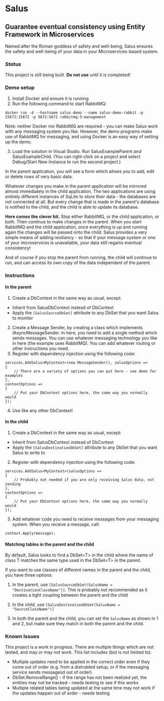 # Salus
## Guarantee eventual consistency using Entity Framework in Microservices 

Named after the Roman goddess of safety and well-being, Salus ensures the safety
and well-being of your data in your Microservices-based system.

### *Status*

This project is still being built. **Do not use** until it is completed!

### Demo setup

1. Install Docker and ensure it is running
2. Run the following command to start RabbitMQ:

```
docker run -d --hostname salus-demo --name salus-demo-rabbit -p 15672:15672 -p 5672:5672 rabbitmq:3-management
```

Note: neither Docker nor RabbitMQ are required - you can make Salus work with any messaging system you like.
However, the demo programs make use of RabbitMQ for messaging, and using Docker is an easy way of setting up the demo.

3. Load the solution in Visual Studio. Run SalusExampleParent _and_ SalusExampleChild. (You can right-click on a project
and select Debug/Start New Instance to run the second project.)

In the parent application, you will see a form which allows you to add, edit or delete rows of very basic data.

Whatever changes you make in the parent application will be mirrored almost immediately in the child application. The
two applications are using entirely different instances of SqLite to store their data - the databases are not connected
at all. But every change that is made in the parent's database is notified to the child, and the child is able to update
its database.

**Here comes the clever bit.** Stop either RabbitMQ, or the child application, or both. Then continue to make changes
in the parent. When you start RabbitMQ and the child application, once everything is up and running again the changes will
be passed onto the child. Salus provides a very simple means of adding resiliancy - so that if your message system or
one of your microservices is unavailable, your data still regains eventual consistency!

And of course if you stop the parent from running, the child will continue to run, and can access its own copy of the 
data independent of the parent.

### Instructions

#### In the parent

1. Create a DbContext in the same way as usual, except:

- Inherit from SalusDbContext instead of DbContext
- Apply the `[SalusSourceDbSet]` attribute to any DbSet that you want Salus to monitor
2. Create a Message Sender, by creating a class which implements IAsyncMessageSender. In here, you need to add a single
method which sends messages. You can use whatever messaging technology you like in here (the example uses RabbitMQ).
You can add whatever routing or other instructions you need.
3. Register with dependency injection using the following code:

```
services.AddSalus<MyContext>(new MessageSender(), salusOptions => 
{
    // There are a variety of options you can put here - see demo for examples
},
contextOptions =>
{
    // Put your DbContext options here, the same way you normally would
});
```

4. Use like any other DbContext!

#### In the child

1. Create a DbContext in the same way as usual, except:

- Inherit from SalusDbContext instead of DbContext
- Apply the `[SalusDestinationDbSet]` attribute to any DbSet that you want Salus to write to
2. Register with dependency injection using the following code:

```
services.AddSalus<MyContext>(salusOptions => 
{
    // Probably not needed if you are only receiving Salus data, not sending
},
contextOptions =>
{
    // Put your DbContext options here, the same way you normally would
});
```

3. Add whatever code you need to receive messages from your messaging system. When you receive a message, call:

```
context.Apply(message);
```

#### Matching tables in the parent and the child

By default, Salus looks to find a DbSet\<T\> in the child where the name of class T matches the same type used in the DbSet\<T\> in the parent.

If you want to use classes of different names in the parent and the child, you have three options:

1. In the parent, use `[SalusSourceDbSet(SalusName = "DestinationClassName")]`. This is probably not recommended as it creates
a tight coupling between the parent and the child

2. In the child, use `[SalusDestinationDbSet(SalusName = "SourceClassName")]`
3. In both the parent and the child, you can set the `SalusName` as shown in 1 and 2, but make sure they match in both the parent
and the child.

### Known Issues

This project is a work in progress. There are multiple things which are not tested, and may or may not work. This
list includes (but is not limited to):

- Multiple updates need to be applied in the correct order even if they come out of order (e.g. from a distrubted
setup, or if the messaging service sends messagesd out of order)
- DbSet.RemoveRange() - if the range has not been realized yet, the entities may not be tracked - needs testing to
see if this works
- Multiple related tables being updated at the same time may not work if the updates happen out of order - needs testing